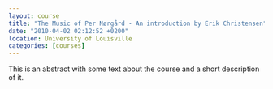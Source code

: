 ```yaml
---
layout: course
title: "The Music of Per Nørgård - An introduction by Erik Christensen"
date: "2010-04-02 02:12:52 +0200"
location: University of Louisville
categories: [courses]
---
```


This is an abstract with some text about the course and a short description of it.